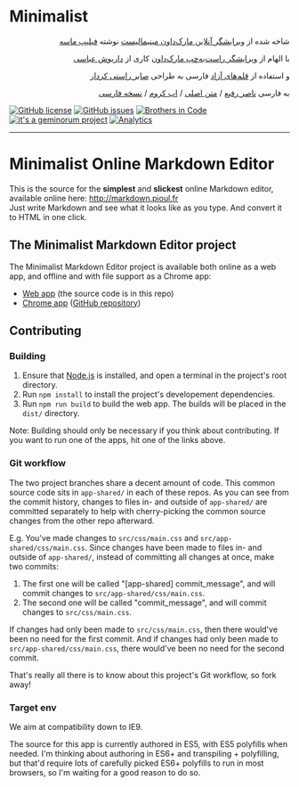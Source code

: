 # Minimalist

<p lang="fa" dir="rtl" align="right">شاخه شده از <a href="http://markdown.pioul.fr/" title="Minimalist Online Markdown Editor">ویرایشگر آنلاین مارک‌داون مینیمالیست</a>
	نوشته <a href="http://pioul.fr/a-propos/" title="Philippe Masset">فیلیپ ماسه</a></p>
<p lang="fa" dir="rtl" align="right">با الهام از <a href="https://github.com/dariubs/rtlmd" title="RTL Markdown Editor">ویرایشگر راست‌به‌چپ مارک‌داون</a>
	کاری از <a href="http://dariubs.github.io/" title="Dariush Abbasi">داریوش عباسی</a></p>

<p lang="fa" dir="rtl" align="right">و استفاده از <a href="http://rastikerdar.github.io/compare-fonts/" title="مقایسه قلم‌های فارسی">قلم‌های آزاد</a> فارسی به طراحی <a href="http://rastikerdar.blog.ir/" title="Saber Rasti Kerdar">صابر راستی کردار</a></p>

<p lang="fa" dir="rtl" align="right">به فارسی <a href="http://fa.geminorum.ir/" title="Nasser Rafie">ناصر رفیع</a> /
	<a href="https://github.com/pioul/Minimalist-Online-Markdown-Editor" title="روی گیت‌هاب">متن اصلی</a> /
	<a href="https://chrome.google.com/webstore/detail/minimalist-markdown-edito/pghodfjepegmciihfhdipmimghiakcjf" title="Chrome app">اپ کروم</a> /
	<a href="https://github.com/brothersincode/minimalist" title="روی گیت‌هاب">نسخه فارسی</a>
</p>

[![GitHub license](https://img.shields.io/badge/license-MIT-blue.svg?style=flat-square)](https://raw.githubusercontent.com/brothersincode/minimalist/master/LICENSE)
[![GitHub issues](https://img.shields.io/github/issues/brothersincode/minimalist.svg?style=flat-square)](https://github.com/brothersincode/minimalist/issues)
[![Brothers in Code](http://img.shields.io/badge/Brothers-in_Code-lightgrey.svg?style=flat-square)](http://brothersincode.ir/)
[![it's a geminorum project](http://img.shields.io/badge/it's_a-geminorum_project-lightgrey.svg?style=flat-square)](http://geminorum.ir/)
[![Analytics](https://ga-beacon.appspot.com/UA-865830-4/minimalist/readme?pixel)](https://github.com/brothersincode/minimalist)

---
# Minimalist Online Markdown Editor

This is the source for the **simplest** and **slickest** online Markdown editor, available online here: <http://markdown.pioul.fr>  
Just write Markdown and see what it looks like as you type. And convert it to HTML in one click.

## The Minimalist Markdown Editor project

The Minimalist Markdown Editor project is available both online as a web app, and offline and with file support as a Chrome app:

- [Web app](http://markdown.pioul.fr) (the source code is in this repo)
- [Chrome app](https://chrome.google.com/webstore/detail/minimalist-markdown-edito/pghodfjepegmciihfhdipmimghiakcjf) ([GitHub repository](https://github.com/pioul/Minimalist-Markdown-Editor-for-Chrome))

## Contributing

### Building

1. Ensure that [Node.js](http://nodejs.org/) is installed, and open a terminal in the project's root directory.
2. Run `npm install` to install the project's developement dependencies.
3. Run `npm run build` to build the web app. The builds will be placed in the `dist/` directory.

Note: Building should only be necessary if you think about contributing. If you want to run one of the apps, hit one of the links above.

### Git workflow

The two project branches share a decent amount of code. This common source code sits in `app-shared/` in each of these repos. As you can see from the commit history, changes to files in- and outside of `app-shared/` are committed separately to help with cherry-picking the common source changes from the other repo afterward.

E.g. You've made changes to `src/css/main.css` and `src/app-shared/css/main.css`. Since changes have been made to files in- and outside of `app-shared/`, instead of committing all changes at once, make two commits:

1. The first one will be called "[app-shared] commit_message", and will commit changes to `src/app-shared/css/main.css`.
2. The second one will be called "commit_message", and will commit changes to `src/css/main.css`.

If changes had only been made to `src/css/main.css`, then there would've been no need for the first commit. And if changes had only been made to `src/app-shared/css/main.css`, there would've been no need for the second commit.

That's really all there is to know about this project's Git workflow, so fork away!

### Target env

We aim at compatibility down to IE9.

The source for this app is currently authored in ES5, with ES5 polyfills when needed. I'm thinking about authoring in ES6+ and transpiling + polyfilling, but that'd require lots of carefully picked ES6+ polyfills to run in most browsers, so I'm waiting for a good reason to do so.
